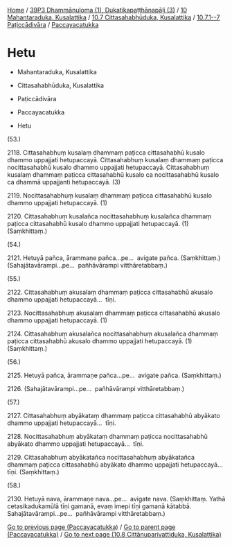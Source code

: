 
[Home](/) / [39P3 Dhammānuloma (1), Dukatikapaṭṭhānapāḷi (3)](../../../...md) / [10 Mahantaraduka, Kusalattika](../../...md) / [10.7 Cittasahabhūduka, Kusalattika](../...md) / [10.7.1--7 Paṭiccādivāra](...md) / [Paccayacatukka](../39P3/10/10.7/10.7.1--7/Paccayacatukka.md)

# Hetu

* Mahantaraduka, Kusalattika

* Cittasahabhūduka, Kusalattika

* Paṭiccādivāra

* Paccayacatukka

* Hetu

(53.)

2118\. Cittasahabhuṃ kusalaṃ dhammaṃ paṭicca cittasahabhū kusalo dhammo uppajjati hetupaccayā. Cittasahabhuṃ kusalaṃ dhammaṃ paṭicca nocittasahabhū kusalo dhammo uppajjati hetupaccayā. Cittasahabhuṃ kusalaṃ dhammaṃ paṭicca cittasahabhū kusalo ca nocittasahabhū kusalo ca dhammā uppajjanti hetupaccayā. (3)

2119\. Nocittasahabhuṃ kusalaṃ dhammaṃ paṭicca cittasahabhū kusalo dhammo uppajjati hetupaccayā. (1)

2120\. Cittasahabhuṃ kusalañca nocittasahabhuṃ kusalañca dhammaṃ paṭicca cittasahabhū kusalo dhammo uppajjati hetupaccayā. (1) (Saṃkhittaṃ.)

(54.)

2121\. Hetuyā pañca, ārammaṇe pañca…pe…  avigate pañca. (Saṃkhittaṃ.) (Sahajātavārampi…pe…  pañhāvārampi vitthāretabbaṃ.)

(55.)

2122\. Cittasahabhuṃ akusalaṃ dhammaṃ paṭicca cittasahabhū akusalo dhammo uppajjati hetupaccayā…  tīṇi.

2123\. Nocittasahabhuṃ akusalaṃ dhammaṃ paṭicca cittasahabhū akusalo dhammo uppajjati hetupaccayā. (1)

2124\. Cittasahabhuṃ akusalañca nocittasahabhuṃ akusalañca dhammaṃ paṭicca cittasahabhū akusalo dhammo uppajjati hetupaccayā. (1) (Saṃkhittaṃ.)

(56.)

2125\. Hetuyā pañca, ārammaṇe pañca…pe…  avigate pañca. (Saṃkhittaṃ.)

2126\. (Sahajātavārampi…pe…  pañhāvārampi vitthāretabbaṃ.)

(57.)

2127\. Cittasahabhuṃ abyākataṃ dhammaṃ paṭicca cittasahabhū abyākato dhammo uppajjati hetupaccayā…  tīṇi.

2128\. Nocittasahabhuṃ abyākataṃ dhammaṃ paṭicca nocittasahabhū abyākato dhammo uppajjati hetupaccayā…  tīṇi.

2129\. Cittasahabhuṃ abyākatañca nocittasahabhuṃ abyākatañca dhammaṃ paṭicca cittasahabhū abyākato dhammo uppajjati hetupaccayā…  tīṇi. (Saṃkhittaṃ.)

(58.)

2130\. Hetuyā nava, ārammaṇe nava…pe…  avigate nava. (Saṃkhittaṃ. Yathā cetasikadukamūlā tīṇi gamanā, evaṃ imepi tīṇi gamanā kātabbā. Sahajātavārampi…pe…  pañhāvārampi vitthāretabbaṃ.)

[Go to previous page (Paccayacatukka)](../39P3/10/10.7/10.7.1--7/Paccayacatukka.md) / [Go to parent page (Paccayacatukka)](../39P3/10/10.7/10.7.1--7/Paccayacatukka.md) / [Go to next page (10.8 Cittānuparivattiduka, Kusalattika)](../../../10.8.md)



